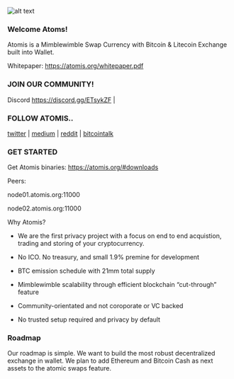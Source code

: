
![alt text](https://atomis.org/img/full_logo.png "Atomis Logo")

### Welcome Atoms!


Atomis is a Mimblewimble Swap Currency with Bitcoin & Litecoin Exchange built into Wallet.


Whitepaper: https://atomis.org/whitepaper.pdf  



### JOIN OUR COMMUNITY!

Discord https://discord.gg/ETsykZF |



### FOLLOW ATOMIS..

[twitter](https://twitter.com/AtomisBTC) | [medium](https://medium.com/beam-mw) | [reddit](https://www.reddit.com/r/beamprivacy/) | [bitcointalk](https://bitcointalk.org/index.php?topic=5052151.0) 



### GET STARTED


Get Atomis binaries: https://atomis.org/#downloads

Peers:

node01.atomis.org:11000

node02.atomis.org:11000



Why Atomis?

* We are the first privacy project with a focus on end to end acquistion, trading and storing of your cryptocurrency.

* No ICO. No treasury, and small 1.9% premine for development

* BTC emission schedule with 21mm total supply

* Mimblewimble scalability through efficient blockchain “cut-through” feature 

* Community-orientated and not coroporate or VC backed

* No trusted setup required and privacy by default


### Roadmap

Our roadmap is simple. We want to build the most robust decentralized exchange in wallet. We plan to add Ethereum and Bitcoin Cash as next assets to the atomic swaps feature. 

